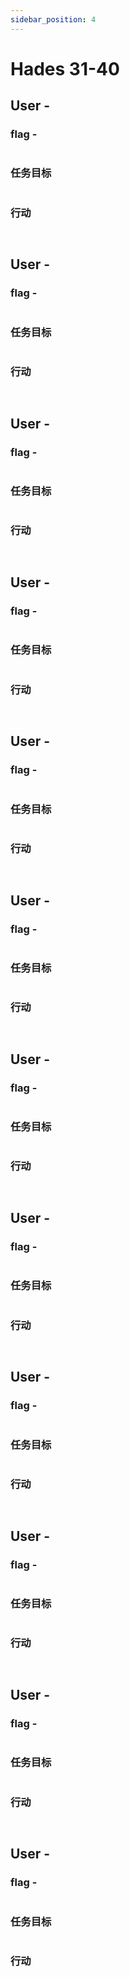 ```yaml
---
sidebar_position: 4
---
```


# Hades 31-40

## User -

### flag -

```plaintext

```

### 任务目标

```plaintext title="mission.txt"

```

### 行动

```plaintext title="ls -lah"

```

```shell title="Exploit it"

```

## User -

### flag -

```plaintext

```

### 任务目标

```plaintext title="mission.txt"

```

### 行动

```plaintext title="ls -lah"

```

```shell title="Exploit it"

```

## User -

### flag -

```plaintext

```

### 任务目标

```plaintext title="mission.txt"

```

### 行动

```plaintext title="ls -lah"

```

```shell title="Exploit it"

```

## User -

### flag -

```plaintext

```

### 任务目标

```plaintext title="mission.txt"

```

### 行动

```plaintext title="ls -lah"

```

```shell title="Exploit it"

```

## User -

### flag -

```plaintext

```

### 任务目标

```plaintext title="mission.txt"

```

### 行动

```plaintext title="ls -lah"

```

```shell title="Exploit it"

```

## User -

### flag -

```plaintext

```

### 任务目标

```plaintext title="mission.txt"

```

### 行动

```plaintext title="ls -lah"

```

```shell title="Exploit it"

```

## User -

### flag -

```plaintext

```

### 任务目标

```plaintext title="mission.txt"

```

### 行动

```plaintext title="ls -lah"

```

```shell title="Exploit it"

```

## User -

### flag -

```plaintext

```

### 任务目标

```plaintext title="mission.txt"

```

### 行动

```plaintext title="ls -lah"

```

```shell title="Exploit it"

```

## User -

### flag -

```plaintext

```

### 任务目标

```plaintext title="mission.txt"

```

### 行动

```plaintext title="ls -lah"

```

```shell title="Exploit it"

```

## User -

### flag -

```plaintext

```

### 任务目标

```plaintext title="mission.txt"

```

### 行动

```plaintext title="ls -lah"

```

```shell title="Exploit it"

```

## User -

### flag -

```plaintext

```

### 任务目标

```plaintext title="mission.txt"

```

### 行动

```plaintext title="ls -lah"

```

```shell title="Exploit it"

```

## User -

### flag -

```plaintext

```

### 任务目标

```plaintext title="mission.txt"

```

### 行动

```plaintext title="ls -lah"

```

```shell title="Exploit it"

```
